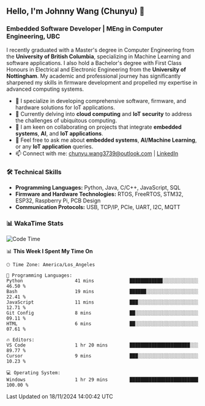 ## Hello, I'm Johnny Wang (Chunyu) 👋

### Embedded Software Developer | MEng in Computer Engineering, UBC

I recently graduated with a Master's degree in Computer Engineering from the **University of British Columbia**, specializing in Machine Learning and software applications. I also hold a Bachelor's degree with First Class Honours in Electrical and Electronic Engineering from the **University of Nottingham**. My academic and professional journey has significantly sharpened my skills in firmware development and propelled my expertise in advanced computing systems.

- 🔭 I specialize in developing comprehensive software, firmware, and hardware solutions for IoT applications.
- 🌱 Currently delving into **cloud computing** and **IoT security** to address the challenges of ubiquitous computing.
- 🤝 I am keen on collaborating on projects that integrate **embedded systems**, **AI**, and **IoT applications**.
- 💬 Feel free to ask me about **embedded systems**, **AI/Machine Learning**, or any **IoT application** queries.
- 📫 Connect with me: [chunyu.wang3739@outlook.com](mailto:chunyu.wang3739@outlook.com) | [LinkedIn](https://www.linkedin.com/in/shycw1/)


### 🛠️ Technical Skills
- **Programming Languages:** Python, Java, C/C++, JavaScript, SQL
- **Firmware and Hardware Technologies:** RTOS, FreeRTOS, STM32, ESP32, Raspberry Pi, PCB Design
- **Communication Protocols:** USB, TCP/IP, PCIe, UART, I2C, MQTT

### 📊 WakaTime Stats
<!--START_SECTION:waka-->
![Code Time](http://img.shields.io/badge/Code%20Time-14%20hrs%2017%20mins-blue)

📊 **This Week I Spent My Time On** 

```text
🕑︎ Time Zone: America/Los_Angeles

💬 Programming Languages: 
Python                   41 mins             ████████████░░░░░░░░░░░░░   46.50 % 
Bash                     19 mins             ██████░░░░░░░░░░░░░░░░░░░   22.41 % 
JavaScript               11 mins             ███░░░░░░░░░░░░░░░░░░░░░░   12.71 % 
Git Config               8 mins              ██░░░░░░░░░░░░░░░░░░░░░░░   09.11 % 
HTML                     6 mins              ██░░░░░░░░░░░░░░░░░░░░░░░   07.61 % 

🔥 Editors: 
VS Code                  1 hr 20 mins        ██████████████████████░░░   89.77 % 
Cursor                   9 mins              ███░░░░░░░░░░░░░░░░░░░░░░   10.23 % 

💻 Operating System: 
Windows                  1 hr 29 mins        █████████████████████████   100.00 % 
```


 Last Updated on 18/11/2024 14:00:42 UTC
<!--END_SECTION:waka-->
